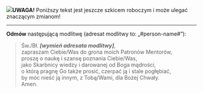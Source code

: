 <span class="challenge-success-status-icon-todo"><img class="svg-image" src="/files/resources/svg/cone-striped.svg" /></span>**UWAGA!** Poniższy tekst jest jeszcze szkicem roboczym i może ulegać znaczącym zmianom!

---
**Odmów** następującą modlitwę (adresat modlitwy to: „#person-name#”):
> Św./Bł. _**[wymień adresata modlitwy]**_,  
> zapraszam Ciebie/Was do grona moich Patronów Mentorów,  
> proszę o naukę i szansę poznania Ciebie/Was,  
> jako Skarbnicy wiedzy i darowanej od Boga mądrości,  
> o którą pragnę Go także prosić, czerpać ją i stale pogłębiać,  
> by móc nieść ją innym, z Tobą/Wami, dla Bożej Chwały.  
> Amen.
